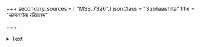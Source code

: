 +++
secondary_sources = [ "MSS_7326",]
jsonClass = "Subhaashita"
title = "ऊष्मव्यपेता रहिताश्च"

+++

<details><summary>Text</summary>

ऊष्मव्यपेता रहिताश्च वृद्ध्या संयोगहीना लघवोऽपि चान्तः।  
श्लोकस्य वर्णा इव विद्विषस्ते पादान्तमागम्य गुरूभवन्ति॥
</details>

